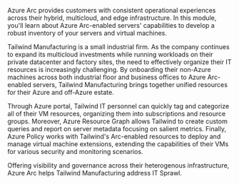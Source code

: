 Azure Arc provides customers with consistent operational experiences across their hybrid, multicloud, and edge infrastructure. In this module, you'll learn about Azure Arc-enabled servers' capabilities to develop a robust inventory of your servers and virtual machines.

Tailwind Manufacturing is a small industrial firm. As the company continues to expand its multicloud investments while running workloads on their private datacenter and factory sites, the need to effectively organize their IT resources is increasingly challenging. By onboarding their non-Azure machines across both industrial floor and business offices to Azure Arc-enabled servers, Tailwind Manufacturing brings together unified resources for their Azure and off-Azure estate.

Through Azure portal, Tailwind IT personnel can quickly tag and categorize all of their VM resources, organizing them into subscriptions and resource groups. Moreover, Azure Resource Graph allows Tailwind to create custom queries and report on server metadata focusing on salient metrics. Finally, Azure Policy works with Tailwind's Arc-enabled resources to deploy and manage virtual machine extensions, extending the capabilities of their VMs for various security and monitoring scenarios.

Offering visibility and governance across their heterogenous infrastructure, Azure Arc helps Tailwind Manufacturing address IT Sprawl.
